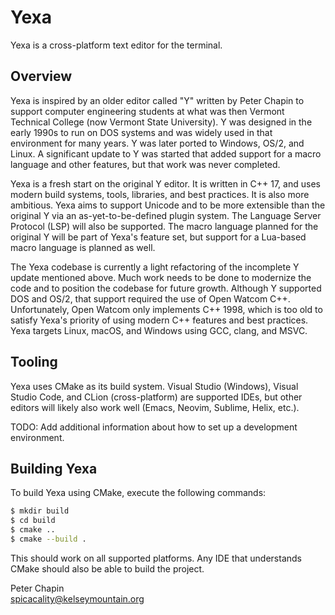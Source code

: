 
Yexa
====

Yexa is a cross-platform text editor for the terminal.

## Overview

Yexa is inspired by an older editor called "Y" written by Peter Chapin to support computer
engineering students at what was then Vermont Technical College (now Vermont State University).
Y was designed in the early 1990s to run on DOS systems and was widely used in that environment
for many years. Y was later ported to Windows, OS/2, and Linux. A significant update to Y was
started that added support for a macro language and other features, but that work was never
completed.

Yexa is a fresh start on the original Y editor. It is written in C++ 17, and uses modern build
systems, tools, libraries, and best practices. It is also more ambitious. Yexa aims to support
Unicode and to be more extensible than the original Y via an as-yet-to-be-defined plugin system.
The Language Server Protocol (LSP) will also be supported. The macro language planned for the
original Y will be part of Yexa's feature set, but support for a Lua-based macro language is
planned as well.

The Yexa codebase is currently a light refactoring of the incomplete Y update mentioned above.
Much work needs to be done to modernize the code and to position the codebase for future growth.
Although Y supported DOS and OS/2, that support required the use of Open Watcom C++.
Unfortunately, Open Watcom only implements C++ 1998, which is too old to satisfy Yexa's priority
of using modern C++ features and best practices. Yexa targets Linux, macOS, and Windows using
GCC, clang, and MSVC.

## Tooling

Yexa uses CMake as its build system. Visual Studio (Windows), Visual Studio Code, and CLion
(cross-platform) are supported IDEs, but other editors will likely also work well (Emacs,
Neovim, Sublime, Helix, etc.).

TODO: Add additional information about how to set up a development environment.

## Building Yexa

To build Yexa using CMake, execute the following commands:

```bash
$ mkdir build
$ cd build
$ cmake ..
$ cmake --build .
``` 

This should work on all supported platforms. Any IDE that understands CMake should also be able
to build the project.

Peter Chapin  
spicacality@kelseymountain.org  
